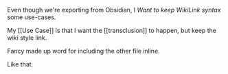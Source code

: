 Even though we're exporting from Obsidian, I *Want to keep WikiLink syntax* some use-cases.

My [[Use Case]] is that I want the [[transclusion]] to happen, but keep the wiki style link.

Fancy made up word for including the other file inline.

Like that.
